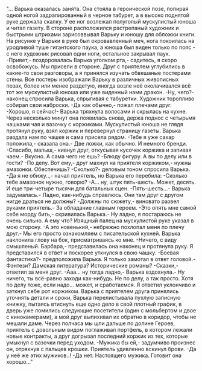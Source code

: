   "... Варька оказалась занята. Она стояла в героической позе, попирая одной ногой задрапированный в черное табурет, а в высоко поднятой руке держала скалку. У ее ног возлежал полуголый мускулистый юноша и читал газету. В стороне расположился растрепаный художник и быстрыми штрихами зарисоввывал Варьку и юношу для обложки книги. На рисунке у Варьки в руке был окровавленный меч, нога покоилась на уродливой туше гигантского паука, а юноша был виден только по пояс - с него художник рисовал одни ноги, остальное закрывал паук.
-Привет,- поздоровалась Варька уголком рта,- садитесь, я скоро освобожусь.
Мы присели в стороне. Друг с приятелем углубились в какие-то свои разговоры, а я принялся изучать обвешаные постерами стены. Все постеры изображали Варьку в различных живописных позах, более или менее раздетую, иногда возле неё околачивался всё тот же мускулистый юноша или уже виденный нами дракон.
-Ну, чего?- наконец спросила Варька, спрыгивая с табуретки. Художник торопливо собирал свои наброски.
-Да как обычно,- пожал плечами друг.
-Хорошо, я сейчас!- Варька тряхнула волосами и скрылась на кухне. Через несколько минут она появилась снова, держа поднос с четырьмя чашками чая и вазочку с коржиками. Мускулистый юноша не глядя протянул руку, взял коржик и перевернул страницу газеты. Варька раздала нам по чашке и сама присела рядом.
-Тебе я уже сахар положила,- сказала она.- Две ложки, как обычно. И немного бренди.
-Спасибо, малыш,- кивнул друг, откусывая кусочек коржика и запивая чаем.- Вкусно. А сама чего не ешь?
-Блюду фигуру. А вы по делу или в гости?
-По делу. Вот ему,- друг махнул на приятеля коржиком,- нужны амазонки. Обеспечишь?
-Сколько?- деловым тоном спросила Варька.
-Да я не обижу..,- начал приятель, но Варька его перебила:
-Сколько тебе амазонок нужно, говорю?
-А... ну, штук пять-шесть. Может, десять. И еще три-четыре тысячи для батальных сцен.
-Пять-шесть...- Варька задумалась.- Ладно, как-нибудь справлюсь. Они там друг с другом нигде драться не должны?
-Должны по сюжету,- виновато развел руками приятель.- За обладание главным героем.
-Это опять мне самой себе морду бить,- скривилась Варька.- Ну ладно, я постараюсь не очень сильно. А ему что?
Изящный палец на мускулистой руке указал в мою сторону.
-А это новенький,- небрежно похлопал меня по плечу друг.- Мы его просто ознакомляем с писательской кухней.
Варька наклонила глову на бок, присматриваясь ко мне.
-Ничего, с виду смышленый. Барбара,- представилась она наконец и протянула руку. Я представился в ответ и поскорее уткнулся в свою чашку.
-Боевая фантастика?- предположила Варька. Я только замотал в ответ головой.- Фэнтези? Дамская литература? Исторические романы?
-Сказки,- ответил за меня друг.
-Ааа... ну тогда ладно,- Варька вздохнула.- Ну ничего, ты всё-равно заходи как-нибудь. Не по делу, а так просто. Хотя по делу тоже, если надо... может, и сработаемся.
Я ответил уклончиво и заткнул себе рот коржиком. Варька с приятелем друга принялись уточнять детали и сроки, Варька перелистывала пухлую записную книжку, пытаясь втиснуть еще одно дело в свой плотный график, в дверь уже ломились следующие посетители (один с мольбертом и двое с кинокамерами), а мой друг выпихивал их обратно в коридор, чтобы не мешали даме.
Через полчаса мы шли дальше по долине Героев, приятель с довольным видом поглаживал портфель, в котором лежали новые контракты, а друг догрызал последний коржик из тех, которые умыкнул с вазочки перед уходом.
-Мужика бы ей,- задумчиво произнес он, отряхнув с пальцев крошки. Приятель удивленно вскинул брови.
-Да у неё же этих мужиков..!
-Да нет. Настоящего мужика. Готовит она хорошо..."    
